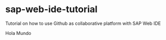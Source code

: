 # sap-web-ide-tutorial

Tutorial on how to use Github as collaborative platform with SAP Web IDE

Hola Mundo